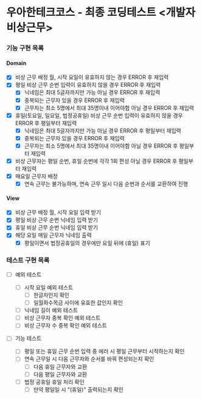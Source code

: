 # 우아한테크코스 - 최종 코딩테스트 <개발자 비상근무>

### 기능 구현 목록

#### Domain

- [x] 비상 근무 배정 월, 시작 요일이 유효하지 않는 경우 ERROR 후 재입력
- [x] 평일 비상 근무 순번 입력이 유효하지 않을 경우 ERROR 후 재입력
  - [x] 닉네임은 최대 5글자까지만 가능 아닐 경우 ERROR 후 재입력
  - [x] 중복되는 근무자 있을 경우 ERROR 후 재입력
  - [x] 근무자는 최소 5명에서 최대 35명이내 이어야함 아닐 경우 ERROR 후 재입력
- [x] 휴일(토요일, 일요일, 법정공휴일) 비상 근무 순번 입력이 유효하지 않을 경우 ERROR 후 평일부터 재입력
  - [x] 닉네임은 최대 5글자까지만 가능 아닐 경우 ERROR 후 평일부터 재입력
  - [x] 중복되는 근무자 있을 경우 ERROR 후 재입력
  - [x] 근무자는 최소 5명에서 최대 35명이내 이어야함 아닐 경우 ERROR 후 평일부터 재입력
- [x] 비상 근무자는 평일 순번, 휴일 순번에 각각 1회 편성 아닐 경우 ERROR 후 평일부터 재입력
- [x] 매요일 근무자 배정
  - [x] 연속 근무는 불가능하며, 연속 근무 일시 다음 순번과 순서를 교환하여 진행

#### View

- [x] 비상 근무 배정 월, 시작 요일 입력 받기
- [x] 평일 비상 근무 순번 닉네임 입력 받기
- [x] 휴일 비상 근무 순번 닉네임 입력 받기
- [x] 해당 요일 매일 근무자 닉네임 출력
  - [x] 평일이면서 법정공휴일의 경우에만 요일 뒤에 (휴일) 표기

### 테스트 구현 목록

- [ ] 예외 테스트

  - [ ] 시작 요일 예외 테스트
    - [ ] 한글자인지 확인
    - [ ] 일월화수목금 사이에 유효한 값인지 확인
  - [ ] 닉네임 길이 예외 테스트
  - [ ] 비상 근무자 중복 확인 예외 테스트
  - [ ] 비상 근무자 수 중복 확인 예외 테스트

- [ ] 기능 테스트
  - [ ] 평일 또는 휴일 근무 순번 입력 중 에러 시 평일 근무부터 시작하는지 확인
  - [ ] 연속 근무일 시 다음 근무자와 순서를 바꿔 편성되는지 확인
    - [ ] 다음 휴일 근무자와 교환
    - [ ] 다음 평일 근무자와 교환
  - [ ] 법정 공휴일 휴일 처리 확인
    - [ ] 만약 평일일 시 "(휴일)" 출력되는지 확인
